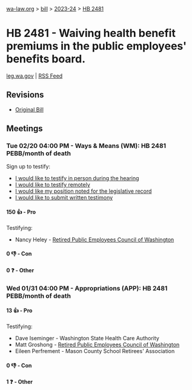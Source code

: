 [wa-law.org](/) > [bill](/bill/) > [2023-24](/bill/2023-24/) > [HB 2481](/bill/2023-24/hb/2481/)

# HB 2481 - Waiving health benefit premiums in the public employees' benefits board.
[leg.wa.gov](https://app.leg.wa.gov/billsummary?BillNumber=2481&Year=2023&Initiative=false) | [RSS Feed](./rss.xml)

## Revisions
* [Original Bill](1/)

## Meetings
### Tue 02/20 04:00 PM - Ways & Means (WM): HB 2481 PEBB/month of death
Sign up to testify:
* [I would like to testify in person during the hearing](https://app.leg.wa.gov/csi/Testifier/Add?chamber=House&mId=31971&aId=159802&caId=24331&tId=1)
* [I would like to testify remotely](https://app.leg.wa.gov/csi/Testifier/Add?chamber=House&mId=31971&aId=159802&caId=24331&tId=2)
* [I would like my position noted for the legislative record](https://app.leg.wa.gov/csi/Testifier/Add?chamber=House&mId=31971&aId=159802&caId=24331&tId=3)
* [I would like to submit written testimony](https://app.leg.wa.gov/csi/Testifier/Add?chamber=House&mId=31971&aId=159802&caId=24331&tId=4)

#### 150 👍 - Pro
Testifying:
* Nancy Heley - [Retired Public Employees Council of Washington](/org/retired_public_employees_council_of_washington/)

#### 0 👎 - Con

#### 0 ❓ - Other

### Wed 01/31 04:00 PM - Appropriations (APP): HB 2481 PEBB/month of death
#### 13 👍 - Pro
Testifying:
* Dave Iseminger - Washington State Health Care Authority
* Matt Groshong - [Retired Public Employees Council of Washington](/org/retired_public_employees_council_of_washington/)
* Eileen Perfrement - Mason County School Retirees' Association

#### 0 👎 - Con

#### 1 ❓ - Other
